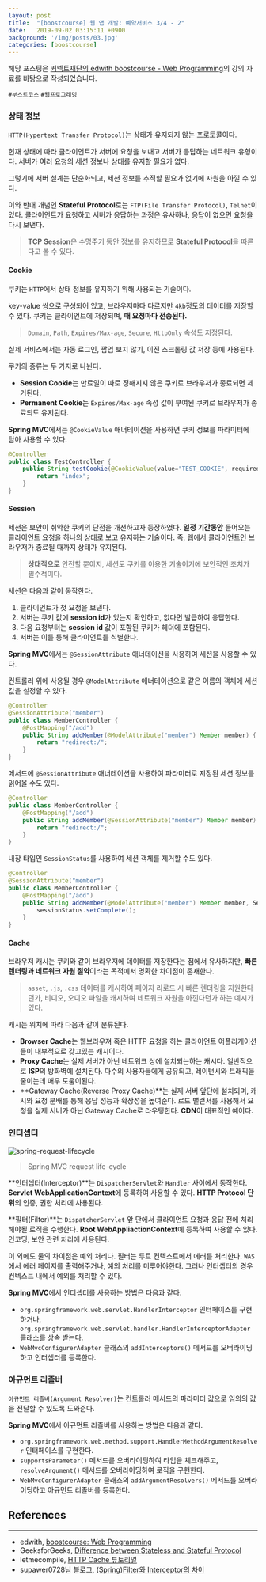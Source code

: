 ```yaml
---
layout: post
title:  "[boostcourse] 웹 앱 개발: 예약서비스 3/4 - 2"
date:   2019-09-02 03:15:11 +0900
background: '/img/posts/03.jpg'
categories: [boostcourse]
---
```


해당 포스팅은 [커넥트재단의 edwith boostcourse - Web Programming](http://www.edwith.org/boostcourse-web)의 강의 자료를 바탕으로 작성되었습니다.

`#부스트코스` `#웹프로그래밍`

### 상태 정보
`HTTP(Hypertext Transfer Protocol)`는 상태가 유지되지 않는 프로토콜이다.

현재 상태에 따라 클라이언트가 서버에 요청을 보내고 서버가 응답하는 네트워크 유형이다.
서버가 여러 요청의 세션 정보나 상태를 유지할 필요가 없다.

그렇기에 서버 설계는 단순화되고, 세션 정보를 추적할 필요가 없기에 자원을 아낄 수 있다.

이와 반대 개념인 **Stateful Protocol**로는 `FTP(File Transfer Protocol)`, `Telnet`이 있다.
클라이언트가 요청하고 서버가 응답하는 과정은 유사하나, 응답이 없으면 요청을 다시 보낸다.
> **TCP Session**은 수명주기 동안 정보를 유지하므로 **Stateful Protocol**을 따른다고 볼 수 있다.

#### Cookie
쿠키는 `HTTP`에서 상태 정보를 유지하기 위해 사용되는 기술이다.

key-value 쌍으로 구성되어 있고, 브라우저마다 다르지만 `4kb`정도의 데이터를 저장할 수 있다.
쿠키는 클라이언트에 저장되며, **매 요청마다 전송된다.**
> `Domain`, `Path`, `Expires/Max-age`, `Secure`, `HttpOnly` 속성도 저정된다.

실제 서비스에서는 자동 로그인, 팝업 보지 않기, 이전 스크롤링 값 저장 등에 사용된다.

쿠키의 종류는 두 가지로 나뉜다.
- **Session Cookie**는 만료일이 따로 정해지지 않은 쿠키로 브라우저가 종료되면 제거된다.
- **Permanent Cookie**는 `Expires/Max-age` 속성 값이 부여된 쿠키로 브라우저가 종료되도 유지된다.

**Spring MVC**에서는 `@CookieValue` 애너테이션을 사용하면 쿠키 정보를 파라미터에 담아 사용할 수 있다.

```java
@Controller
public class TestController {
    public String testCookie(@CookieValue(value="TEST_COOKIE", required=false, defaultValue="hello") String testCookie) {
        return "index";
    }
}
```

#### Session
세션은 보안이 취약한 쿠키의 단점을 개선하고자 등장하였다. **일정 기간동안** 들어오는 클라이언트 요청을 하나의 상태로 보고 유지하는 기술이다.
즉, 웹에서 클라이언트인 브라우저가 종료될 때까지 상태가 유지된다.
> **상대적으로** 안전할 뿐이지, 세션도 쿠키를 이용한 기술이기에 보안적인 조치가 필수적이다.

세션은 다음과 같이 동작한다.
1. 클라이언트가 첫 요청을 보낸다.
2. 서버는 쿠키 값에 **session id**가 있는지 확인하고, 없다면 발급하여 응답한다.
3. 다음 요청부터는 **session id** 값이 포함된 쿠키가 헤더에 포함된다.
4. 서버는 이를 통해 클라이언트를 식별한다.

**Spring MVC**에서는 `@SessionAttribute` 애너테이션을 사용하여 세션을 사용할 수 있다.

컨트롤러 위에 사용될 경우 `@ModelAttribute` 애너테이션으로 같은 이름의 객체에 세션 값을 설정할 수 있다.

```java
@Controller
@SessionAttribute("member")
public class MemberController {
    @PostMapping("/add")
    public String addMember(@ModelAttribute("member") Member member) {
        return "redirect:/";
    }
}
```

메서드에 `@SessionAttribute` 애너테이션을 사용하여 파라미터로 지정된 세션 정보를 읽어올 수도 있다.

```java
@Controller
public class MemberController {
    @PostMapping("/add")
    public String addMember(@SessionAttribute("member") Member member) {
        return "redirect:/";
    }
}
```

내장 타입인 `SessionStatus`를 사용하여 세션 객체를 제거할 수도 있다.

```java
@Controller
@SessionAttribute("member")
public class MemberController {
    @PostMapping("/add")
    public String addMember(@ModelAttribute("member") Member member, SessionStatus sessionStatus) {
        sessionStatus.setComplete();
    }
}
```

#### Cache
브라우저 캐시는 쿠키와 같이 브라우저에 데이터를 저장한다는 점에서 유사하지만,
**빠른 렌더링과 네트워크 자원 절약**이라는 목적에서 명확한 차이점이 존재한다.
> `asset`, `.js`, `.css` 데이터를 캐시하여 페이지 리로드 시 빠른 렌더링을 지원한다던가,
> 비디오, 오디오 파일을 캐시하여 네트워크 자원을 아낀다던가 하는 예시가 있다.

캐시는 위치에 따라 다음과 같이 분류된다.
- **Browser Cache**는 웹브라우져 혹은 HTTP 요청을 하는 클라이언트 어플리케이션들이 내부적으로 갖고있는 캐시이다.
- **Proxy Cache**는 실제 서버가 아닌 네트워크 상에 설치되는하는 캐시다. 일반적으로 **ISP**의 방화벽에 설치된다.
다수의 사용자들에게 공유되고, 레이턴시와 트래픽을 줄이는데 매우 도움이된다.
- **Gateway Cache(Reverse Proxy Cache)**는 실제 서버 앞단에 설치되며, 캐시와 요청 분배를 통해 응답 성능과 확장성을 높여준다.
로드 밸런서를 사용해서 요청을 실제 서버가 아닌 Gateway Cache로 라우팅한다. **CDN**이 대표적인 예이다.

### 인터셉터
![spring-request-lifecycle](https://user-images.githubusercontent.com/28993371/64099627-b5352380-cda4-11e9-914b-9d0fa47a3d9b.jpg)
> Spring MVC request life-cycle

**인터셉터(Interceptor)**는 `DispatcherServlet`와 `Handler` 사이에서 동작한다. 
**Servlet WebApplicationContext**에 등록하여 사용할 수 있다. **HTTP Protocol 단위**의 인증, 권한 처리에 사용된다.

**필터(Filter)**는 `DispatcherServlet` 앞 단에서 클라이언트 요청과 응답 전에 처리해야될 로직을 수행한다.
**Root WebAppliactionContext**에 등록하여 사용할 수 있다. 인코딩, 보안 관련 처리에 사용된다.

이 외에도 둘의 차이점은 예외 처리다. 필터는 루트 컨텍스트에서 에러를 처리한다. `WAS`에서 에러 페이지를 출력해주거나,
예외 처리를 미루어야한다. 그러나 인터셉터의 경우 컨텍스트 내에서 예외를 처리할 수 있다. 

**Spring MVC**에서 인터셉터를 사용하는 방법은 다음과 같다.
- `org.springframework.web.servlet.HandlerInterceptor` 인터페이스를 구현하거나,
`org.springframework.web.servlet.handler.HandlerInterceptorAdapter` 클래스를 상속 받는다.
- `WebMvcConfigurerAdapter` 클래스의 `addInterceptors()` 메서드를 오버라이딩하고 인터셉터를 등록한다.

### 아규먼트 리졸버
`아규먼트 리졸버(Argument Resolver)`는 컨트롤러 메서드의 파라미터 값으로 임의의 값을 전달할 수 있도록 도와준다.

**Spring MVC**에서 아규먼트 리졸버를 사용하는 방법은 다음과 같다.
- `org.springframework.web.method.support.HandlerMethodArgumentResolver` 인터페이스를 구현한다.
- `supportsParameter()` 메서드를 오버라이딩하여 타입을 체크해주고, `resolveArgument()` 메서드를 오버라이딩하여 로직을 구현한다.
- `WebMvcConfigurerAdapter` 클래스의 `addArgumentResolvers()` 메서드를 오버라이딩하고 아규먼트 리졸버를 등록한다.

## References
---
- edwith, [boostcourse: Web Programming](http://www.edwith.org/boostcourse-web)
- GeeksforGeeks, [Difference between Stateless and Stateful Protocol](https://www.geeksforgeeks.org/difference-between-stateless-and-stateful-protocol/)
- letmecompile, [HTTP Cache 튜토리얼](https://www.letmecompile.com/http-cache-튜토리얼/)
- supawer0728님 블로그, [(Spring)Filter와 Interceptor의 차이](https://supawer0728.github.io/2018/04/04/spring-filter-interceptor/)